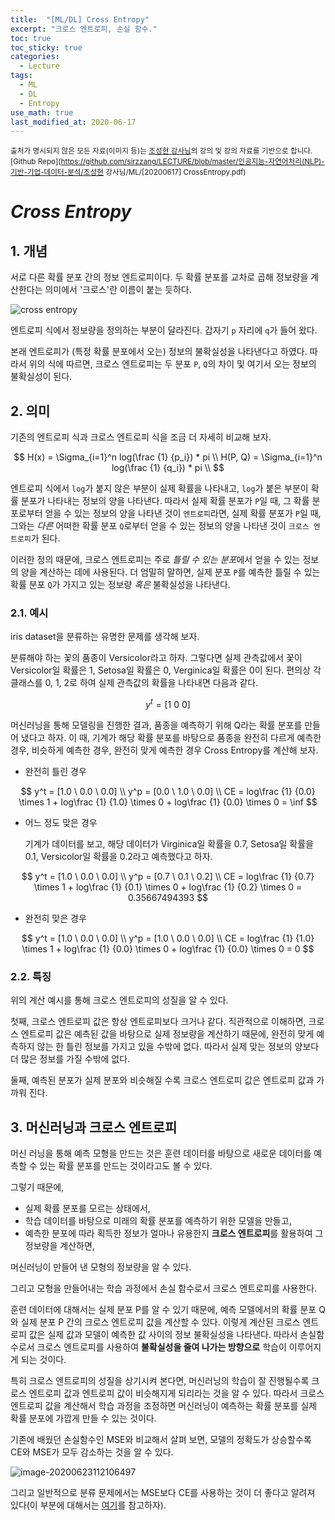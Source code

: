 ```yaml
---
title:  "[ML/DL] Cross Entropy"
excerpt: "크로스 엔트로피, 손실 함수."
toc: true
toc_sticky: true
categories:
  - Lecture
tags:
  - ML
  - DL
  - Entropy
use_math: true
last_modified_at: 2020-06-17
---
```




<sup>출처가 명시되지 않은 모든 자료(이미지 등)는 [조성현 강사님](https://blog.naver.com/chunjein)의 강의 및 강의 자료를 기반으로 합니다. </sup> <sup>[Github Repo](https://github.com/sirzzang/LECTURE/blob/master/인공지능-자연어처리(NLP)-기반-기업-데이터-분석/조성현 강사님/ML/[20200617] CrossEntropy.pdf)</sup>

# _Cross Entropy_





## 1. 개념



 서로 다른 확률 분포 간의 정보 엔트로피이다. 두 확률 분포를 교차로 곱해 정보량을 계산한다는 의미에서 '크로스'란 이름이 붙는 듯하다.



![cross entropy]({{site.url}}/assets/images/image-20200623100124725.png)



 엔트로피 식에서 정보량을 정의하는 부분이 달라진다. 갑자기 `p` 자리에 `q`가 들어 왔다.

 본래 엔트로피가 (특정 확률 분포에서 오는) 정보의 불확실성을 나타낸다고 하였다. 따라서 위의 식에 따르면, 크로스 엔트로피는 두 분포 `P`, `Q`의 차이 및 여기서 오는 정보의 불확실성이 된다.



## 2. 의미



 기존의 엔트로피 식과 크로스 엔트로피 식을 조금 더 자세히 비교해 보자.


$$
H(x) = \Sigma_{i=1}^n log(\frac {1} {p_i}) * pi \\
H(P, Q) = \Sigma_{i=1}^n log(\frac {1} {q_i}) * pi \\
$$


 엔트로피 식에서 `log`가 붙지 않은 부분이 실제 확률을 나타내고, `log`가 붙은 부분이 확률 분포가 나타내는 정보의 양을 나타낸다. 따라서 실제 확률 분포가 `P`일 때, 그 확률 분포로부터 얻을 수 있는 정보의 양을 나타낸 것이 `엔트로피`라면, 실제 확률 분포가 `P`일 때, 그와는 *다른*  어떠한 확률 분포 `Q`로부터 얻을 수 있는 정보의 양을 나타낸 것이 `크로스 엔트로피`가 된다.

 이러한 정의 때문에, 크로스 엔트로피는 주로 *틀릴 수 있는 분포*에서 얻을 수 있는 정보의 양을 계산하는 데에 사용된다. 더 엄밀히 말하면, 실제 분포 `P`를 예측한 틀릴 수 있는 확률 분포 `Q`가 가지고 있는 정보량 *혹은* 불확실성을 나타낸다.





### 2.1. 예시



 iris dataset을 분류하는 유명한 문제를 생각해 보자.

 분류해야 하는 꽃의 품종이 Versicolor라고 하자. 그렇다면 실제 관측값에서 꽃이 Versicolor일 확률은 1, Setosa일 확률은 0, Verginica일 확률은 0이 된다. 편의상 각 클래스를 0, 1, 2로 하여 실제 관측값의 확률을 나타내면 다음과 같다.


$$
y^t = [1 \ 0 \ 0]
$$



 머신러닝을 통해 모델링을 진행한 결과, 품종을 예측하기 위해 Q라는 확률 분포를 만들어 냈다고 하자. 이 때, 기계가 해당 확률 분포를 바탕으로 품종을 완전히 다르게 예측한 경우, 비슷하게 예측한 경우, 완전히 맞게 예측한 경우 Cross Entropy를 계산해 보자.



* 완전히 틀린 경우


$$
y^t = [1.0 \ 0.0 \ 0.0] \\
y^p = [0.0 \ 1.0 \ 0.0] \\
CE = log\frac {1} {0.0} \times 1 + log\frac {1} {1.0} \times 0 + log\frac {1} {0.0} \times 0 = \inf
$$


* 어느 정도 맞은 경우

  

  기계가 데이터를 보고, 해당 데이터가 Virginica일 확률을 0.7, Setosa일 확률을 0.1, Versicolor일 확률을 0.2라고 예측했다고 하자.


$$
  y^t = [1.0 \ 0.0 \ 0.0] \\
  y^p = [0.7 \ 0.1 \ 0.2] \\
  CE = log\frac {1} {0.7} \times 1 + log\frac {1} {0.1} \times 0 + log\frac {1} {0.2} \times 0 = 0.35667494393
$$



* 완전히 맞은 경우

$$
y^t = [1.0 \ 0.0 \ 0.0] \\
y^p = [1.0 \ 0.0 \ 0.0] \\
CE = log\frac {1} {1.0} \times 1 + log\frac {1} {0.0} \times 0 + log\frac {1} {0.0} \times 0 = 0
$$





### 2.2. 특징



 위의 계산 예시를 통해 크로스 엔트로피의 성질을 알 수 있다.



 첫째, 크로스 엔트로피 값은 항상 엔트로피보다 크거나 같다. 직관적으로 이해하면, 크로스 엔트로피 값은 예측된 값을 바탕으로 실제 정보량을 계산하기 때문에, 완전히 맞게 예측하지 않는 한 틀린 정보를 가지고 있을 수밖에 없다. 따라서 실제 맞는 정보의 양보다 더 많은 정보를 가질 수밖에 없다. 

 둘째, 예측된 분포가 실제 분포와 비슷해질 수록 크로스 엔트로피 값은 엔트로피 값과 가까워 진다. 

 





## 3.  머신러닝과 크로스 엔트로피





 머신 러닝을 통해 예측 모형을 만드는 것은 훈련 데이터를 바탕으로 새로운 데이터를 예측할 수 있는 확률 분포를 만드는 것이라고도 볼 수 있다.



 그렇기 때문에,

* 실제 확률 분포를 모르는 상태에서, 
* 학습 데이터를 바탕으로 미래의 확률 분포를 예측하기 위한 모델을 만들고, 
* 예측한 분포에 따라 획득한 정보가 얼마나 유용한지 **크로스 엔트로피**를 활용하여 그 정보량을 계산하면,

 머신러닝이 만들어 낸 모형의 정보량을 알 수 있다.



 그리고 모형을 만들어내는 학습 과정에서 손실 함수로서 크로스 엔트로피를 사용한다. 

  훈련 데이터에 대해서는 실제 분포 P를 알 수 있기 때문에, 예측 모델에서의 확률 분포 Q와 실제 분포 P 간의 크로스 엔트로피 값을 계산할 수 있다. 이렇게 계산된 크로스 엔트로피 값은 실제 값과 모델이 예측한 값 사이의 정보 불확실성을 나타낸다. 따라서 손실함수로서 크로스 엔트로피를 사용하여 **불확실성을 줄여 나가는 방향으로** 학습이 이루어지게 되는 것이다.

 

 특히 크로스 엔트로피의 성질을 상기시켜 본다면, 머신러닝의 학습이 잘 진행될수록 크로스 엔트로피 값과 엔트로피 값이 비슷해지게 되리라는 것을 알 수 있다. 따라서 크로스 엔트로피 값을 계산해서 학습 과정을 조정하면 머신러닝이 예측하는 확률 분포를 실제 확률 분포에 가깝게 만들 수 있는 것이다.



 기존에 배웠던 손실함수인 MSE와 비교해서 살펴 보면, 모델의 정확도가 상승할수록 CE와 MSE가 모두 감소하는 것을 알 수 있다. 

![image-20200623112106497]({{site.url}}/assets/images/image-20200623112106497.png)



 그리고 일반적으로 분류 문제에서는 MSE보다 CE를 사용하는 것이 더 좋다고 알려져 있다(이 부분에 대해서는 [여기](https://ratsgo.github.io/deep%20learning/2017/09/24/loss/)를 참고하자).

